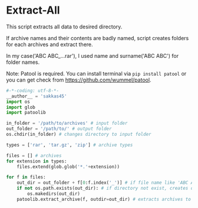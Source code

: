 Extract-All
===========
This script extracts all data to desired directory.

If archive names and their contents are badly named, script creates folders for each archives and extract there.

In my case('ABC ABC_...rar'), I used name and surname('ABC ABC') for folder names.


Note: Patool is required. You can install terminal via ```pip install patool``` or you can get check from https://github.com/wummel/patool.

```python
#-*-coding: utf-8-*-
__author__ = 'sakkas45'
import os
import glob
import patoolib

in_folder = '/path/to/archives' # input folder
out_folder = '/path/to/' # output folder
os.chdir(in_folder) # changes directory to input folder

types = ['rar', 'tar.gz', 'zip'] # archive types

files = [] # archives
for extension in types:
    files.extend(glob.glob('*.'+extension))

for f in files:
    out_dir = out_folder + f[0:f.index('_')] # if file name like 'ABC ABC_...rar' , it takes ABC ABC
    if not os.path.exists(out_dir): # if directory not exist, creates directory
        os.makedirs(out_dir)
    patoolib.extract_archive(f, outdir=out_dir) # extracts archives to desired directory
```
